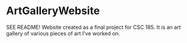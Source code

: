 # ArtGalleryWebsite
SEE README! Website created as a final project for CSC 185. It is an art gallery of various pieces of art I've worked on.
